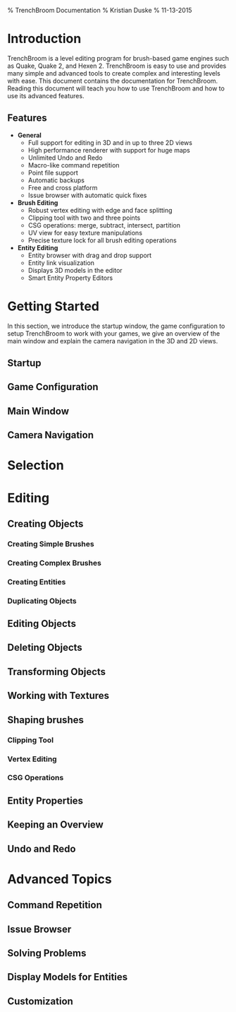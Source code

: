 % TrenchBroom Documentation
% Kristian Duske
% 11-13-2015

# Introduction

TrenchBroom is a level editing program for brush-based game engines such as Quake, Quake 2, and Hexen 2. TrenchBroom is easy to use and provides many simple and advanced tools to create complex and interesting levels with ease. This document contains the documentation for TrenchBroom. Reading this document will teach you how to use TrenchBroom and how to use its advanced features.

## Features

* **General**
	- Full support for editing in 3D and in up to three 2D views
	- High performance renderer with support for huge maps
	- Unlimited Undo and Redo
	- Macro-like command repetition
	- Point file support
	- Automatic backups
	- Free and cross platform
	- Issue browser with automatic quick fixes
* **Brush Editing**
	- Robust vertex editing with edge and face splitting
	- Clipping tool with two and three points
	- CSG operations: merge, subtract, intersect, partition
	- UV view for easy texture manipulations
	- Precise texture lock for all brush editing operations
* **Entity Editing**
	- Entity browser with drag and drop support
	- Entity link visualization
	- Displays 3D models in the editor
	- Smart Entity Property Editors

# Getting Started

In this section, we introduce the startup window, the game configuration to setup TrenchBroom to work with your games, we give an overview of the main window and explain the camera navigation in the 3D and 2D views.

## Startup

## Game Configuration

## Main Window

## Camera Navigation

# Selection

# Editing

## Creating Objects

### Creating Simple Brushes

### Creating Complex Brushes

### Creating Entities

### Duplicating Objects

## Editing Objects

## Deleting Objects

## Transforming Objects

## Working with Textures

## Shaping brushes

### Clipping Tool

### Vertex Editing

### CSG Operations

## Entity Properties

## Keeping an Overview

## Undo and Redo

# Advanced Topics

## Command Repetition

## Issue Browser

## Solving Problems

## Display Models for Entities

## Customization
